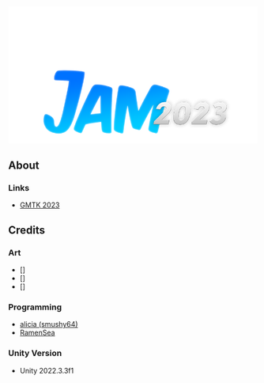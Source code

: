 ![GMTK Game Jam 2023 Logo](/branding/jamlogo2023-800x439.png)

## About
### Links
- [GMTK 2023](https://itch.io/jam/gmtk-2023)

## Credits
### Art
- []
- []
- []
### Programming
- [alicia (smushy64)](https://github.com/smushy64)
- [RamenSea](https://github.com/RamenSea)

### Unity Version
- Unity 2022.3.3f1
